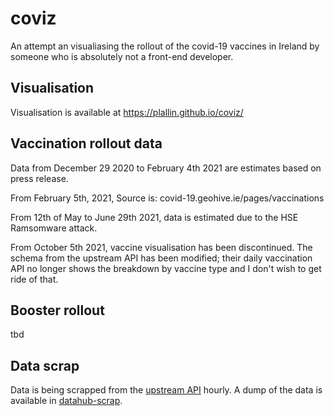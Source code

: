 # coviz

An attempt an visualiasing the rollout of the covid-19 vaccines in Ireland by someone who is absolutely not a front-end developer.

## Visualisation

Visualisation is available at https://plallin.github.io/coviz/

## Vaccination rollout data

Data from December 29 2020 to February 4th 2021 are estimates based on press release.

From February 5th, 2021, Source is: covid-19.geohive.ie/pages/vaccinations

From 12th of May to June 29th 2021, data is estimated due to the HSE Ramsomware attack.

From October 5th 2021, vaccine visualisation has been discontinued. The schema from the upstream API has been modified; their daily vaccination API no longer shows the breakdown by vaccine type and I don't wish to get ride of that.

## Booster rollout

tbd

## Data scrap

Data is being scrapped from the [upstream API](https://services-eu1.arcgis.com/z6bHNio59iTqqSUY/arcgis/rest/services/) hourly. A dump of the data is available in [datahub-scrap](datahub-scrap).